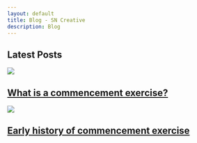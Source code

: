 ```yaml
---
layout: default
title: Blog - SN Creative
description: Blog
---
```


<div class="main">
<div class="container">

<div class="row">
<div class="col-md-12">
<h2>Latest Posts</h2>
</div>
</div>

<div class="row equal-height">

<div class="col-md-4">
<div class="s1">
<div class="s1_img"><img src="{{site.url}}/images/graduation-cap.jpg" class="img-fluid"></div>
<h2><a href="https://sncreative.github.io/commencement-exercise/">What is a commencement exercise?</a></h2>
</div>
</div>

<div class="col-md-4">
<div class="s1">
<div class="s1_img"><img src="{{site.url}}/images/graduation-ceremony.jpg" class="img-fluid"></div>
<h2><a href="https://sncreative.github.io/early-history-of-commencement-exercise/">Early history of commencement exercise</a></h2>
</div>
</div>

</div>  

</div>
</div>